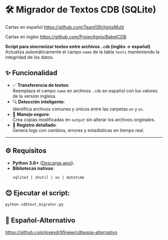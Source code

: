 # 🛠️ Migrador de Textos CDB (SQLite)

Cartas en español https://github.com/Team13fr/IgnisMulti

Cartas en ingles  https://github.com/ProjectIgnis/BabelCDB



**Script para sincronizar textos entre archivos `.cdb` (inglés → español)**  
Actualiza automáticamente el campo `name` de la tabla `texts` manteniendo la integridad de los datos.

## ✨ Funcionalidad
- ✅ **Transferencia de textos**:  
  Reemplaza el campo `name` en archivos `.cdb` en español con los valores de la versión inglesa.
- 🔍 **Detección inteligente**:  
  Identifica archivos comunes y únicos entre las carpetas `en` y `es`.
- 📂 **Manejo seguro**:  
  Crea copias modificadas en `output` sin alterar los archivos originales.
- 📝 **Registro detallado**:  
  Genera logs con cambios, errores y estadísticas en tiempo real.

---

## ⚙️ Requisitos
- **Python 3.6+** ([Descarga aquí](https://www.python.org/downloads/)).
- **Bibliotecas nativas**:  
  ```bash
  sqlite3 | shutil | os | datetime
  ```
 ## 😊 Ejecutar el script:
  ```bash
  python cdbtext_migrator.py
   ```
 ## 📂 Español-Alternativo
https://github.com/josevdr95new/cdbespa-alternativo
